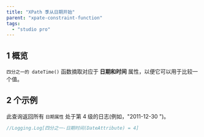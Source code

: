 ```yaml
---
title: "XPath 季从日期开始"
parent: "xpate-constraint-function"
tags:
  - "studio pro"
---
```


## 1 概览

`四分之一的 dateTime()` 函数摘取对应于 **日期和时间** 属性，以便它可以用于比较一个值。

## 2 个示例

此查询返回所有 `日期属性` 处于第 4 级的日志(例如，"2011-12-30 ")。

```java
//Logging.Log[四分之一-日期时间(DateAttribute) = 4]
```
